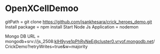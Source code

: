 # OpenXCellDemoo
gitPath = git clone https://github.com/jsankhesara/crick_heroes_demo.git
Install package = npm install
Start Node Js Application = nodemon

Mongo DB URL = mongodb+srv://js_2508:kIH9yye1pPhRyNeE@cluster0.vryof.mongodb.net/CrickDemo?retryWrites=true&w=majority
